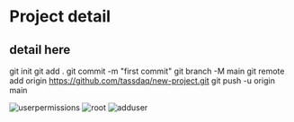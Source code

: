 # Project detail
## detail here 

git init
git add .
git commit -m "first commit"
git branch -M main
git remote add origin https://github.com/tassdaq/new-project.git
git push -u origin main

![userpermissions](https://github.com/user-attachments/assets/b8598f4b-61cb-43d9-b50d-bccbb67616f3)
![root](https://github.com/user-attachments/assets/934a6221-67a0-40d4-b45f-2de10d849645)
![adduser](https://github.com/user-attachments/assets/bf6b2029-2a1b-470f-8b8b-9d33fcbb4add)

